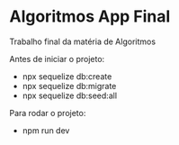 # Algoritmos App Final
Trabalho final da matéria de Algoritmos

Antes de iniciar o projeto:
- npx sequelize db:create
- npx sequelize db:migrate
- npx sequelize db:seed:all

Para rodar o projeto:
- npm run dev

